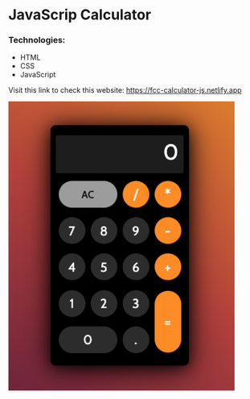 # JavaScrip Calculator

### Technologies:
  - HTML
  - CSS
  - JavaScript
  
  Visit this link to check this website: https://fcc-calculator-js.netlify.app
  
  
  <img src="img/Screenshot.png" width= "450">
  
  
